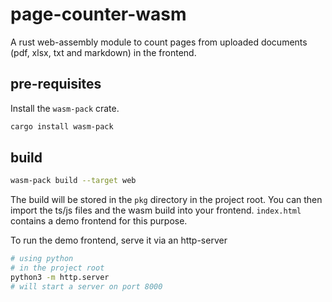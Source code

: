 # page-counter-wasm

A rust web-assembly module to count pages from uploaded documents (pdf, xlsx, txt and markdown) in the frontend. 

## pre-requisites

Install the `wasm-pack` crate.

```bash
cargo install wasm-pack
```

## build

```bash
wasm-pack build --target web
```

The build will be stored in the `pkg` directory in the project root. You can then import the ts/js files and the wasm build into your frontend. `index.html` contains a demo frontend for this purpose.

To run the demo frontend, serve it via an http-server

```bash
# using python
# in the project root
python3 -m http.server
# will start a server on port 8000
```
